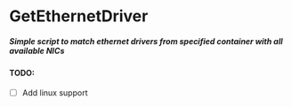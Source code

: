 # GetEthernetDriver

##### Simple script to match ethernet drivers from specified container with all available NICs

#### TODO:
- [ ] Add linux support
